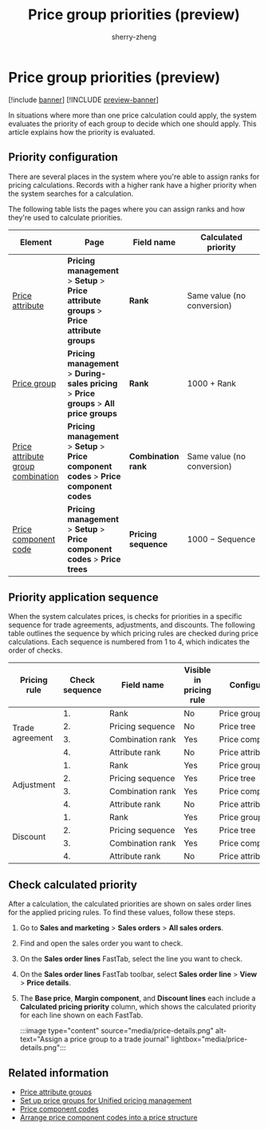 ﻿---
title: Price group priorities (preview)
description: Learn how to price group priorities work and how to use them.
author: sherry-zheng
ms.author: chuzheng
ms.reviewer: kamaybac
ms.search.form: XXXX
ms.topic: how-to
ms.date: 10/25/2024
ms.custom: 
  - bap-template
---

# Price group priorities (preview)

[!include [banner](../includes/banner.md)]
[!INCLUDE [preview-banner](~/../shared-content/shared/preview-includes/preview-banner.md)]

<!-- KFM: Preview until further notice -->

In situations where more than one price calculation could apply, the system evaluates the priority of each group to decide which one should apply. This article explains how the priority is evaluated.

## Priority configuration

There are several places in the system where you're able to assign ranks for pricing calculations. Records with a higher rank have a higher priority when the system searches for a calculation.

The following table lists the pages where you can assign ranks and how they're used to calculate priorities.

| Element | Page | Field name | Calculated priority |
|--|--|--|--|
| [Price attribute](upm-price-attribute-groups.md#price-attribute-ranks) | **Pricing management** \> **Setup** \> **Price attribute groups** \> **Price attribute groups** | **Rank** | Same value (no conversion) |
| [Price group](upm-price-groups-set-up.md) | **Pricing management** \> **During-sales pricing** \> **Price groups** \> **All price groups** | **Rank** | 1000&nbsp;&plus;&nbsp;Rank |
| [Price attribute group combination](upm-price-component-code.md#rank) | **Pricing management** \> **Setup** \> **Price component codes** \> **Price component codes** | **Combination rank** | Same value (no conversion) |
| [Price component code](upm-price-structure-details.md) | **Pricing management** \> **Setup** \> **Price component codes** \> **Price trees** | **Pricing sequence** | 1000&nbsp;&minus;&nbsp;Sequence |

## Priority application sequence

When the system calculates prices, is checks for priorities in a specific sequence for trade agreements, adjustments, and discounts. The following table outlines the sequence by which pricing rules are checked during price calculations. Each sequence is numbered from 1 to 4, which indicates the order of checks.

<table>
<thead>
<tr>
<th>Pricing rule</th>
<th>Check sequence</th>
<th>Field name</th>
<th>Visible in pricing rule</th>
<th>Configured from</th>
</tr>
</thead>
<tbody>
<tr>
<td rowspan="4">Trade agreement</td>
<td>1.</td><td>Rank</td><td>No</td><td>Price group</td>
</tr>
<tr>
<td>2.</td><td>Pricing sequence</td><td>No</td><td>Price tree</td>
</tr>
<tr>
<td>3.</td><td>Combination&nbsp;rank</td><td>Yes</td><td>Price&nbsp;component&nbsp;code</td>
</tr>
<tr>
<td>4.</td><td>Attribute rank</td><td>No</td><td>Price attribute group</td>
</tr>
<tr>
<td rowspan="4">Adjustment</td>
<td>1.</td><td>Rank</td><td>Yes</td><td>Price group</td>
</tr>
<tr>
<td>2.</td><td>Pricing sequence</td><td>Yes</td><td>Price tree</td>
</tr>
<tr>
<td>3.</td><td>Combination rank</td><td>Yes</td><td>Price component code</td>
</tr>
<tr>
<td>4.</td><td>Attribute rank</td><td>No</td><td>Price attribute group</td>
</tr>
<tr>
<td rowspan="4">Discount</td>
<td>1.</td><td>Rank</td><td>Yes</td><td>Price group</td>
</tr>
<tr>
<td>2.</td><td>Pricing sequence</td><td>Yes</td><td>Price tree</td>
</tr>
<tr>
<td>3.</td><td>Combination rank</td><td>Yes</td><td>Price component code</td>
</tr>
<tr>
<td>4.</td><td>Attribute rank</td><td>No</td><td>Price attribute group</td>
</tr>
</tbody>
</table>

## Check calculated priority

After a calculation, the calculated priorities are shown on sales order lines for the applied pricing rules. To find these values, follow these steps.

1. Go to **Sales and marketing** \> **Sales orders** \> **All sales orders**.
1. Find and open the sales order you want to check.
1. On the **Sales order lines** FastTab, select the line you want to check.
1. On the **Sales order lines** FastTab toolbar, select **Sales order line** \> **View** \> **Price details**.
1. The **Base price**, **Margin component**, and **Discount lines** each include a **Calculated pricing priority** column, which shows the calculated priority for each line shown on each FastTab.

    :::image type="content" source="media/price-details.png" alt-text="Assign a price group to a trade journal" lightbox="media/price-details.png":::

## Related information

- [Price attribute groups](upm-price-attribute-groups.md)
- [Set up price groups for Unified pricing management](upm-price-groups-set-up.md)
- [Price component codes](upm-price-component-code.md)
- [Arrange price component codes into a price structure](upm-price-structure-details.md)
